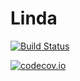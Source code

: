 # Linda

[![Build Status](https://travis-ci.org/mtanneau/Linda.jl.svg?branch=master)](https://travis-ci.org/mtanneau/Linda.jl)

[![codecov.io](http://codecov.io/github/mtanneau/Linda.jl/coverage.svg?branch=master)](http://codecov.io/github/mtanneau/Linda.jl?branch=master)
